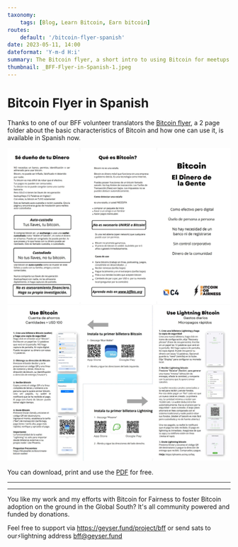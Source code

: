 ```yaml
---
taxonomy:
    tags: [Blog, Learn Bitcoin, Earn bitcoin]
routes:
    default: '/bitcoin-flyer-spanish'
date: 2023-05-11, 14:00
dateformat: 'Y-m-d H:i'
summary: The Bitcoin flyer, a short intro to using Bitcoin for meetups and beginners is available in Spanish now.
thumbnail: _BFF-Flyer-in-Spanish-1.jpeg
---
```


# Bitcoin Flyer in Spanish

Thanks to one of our BFF volunteer translators the [Bitcoin flyer](https://bffbtc.org/flyer), a 2 page folder about the basic characteristics of Bitcoin and how one can use it, is available in Spanish now. 

![](_BFF-Flyer-in-Spanish-1.jpeg)
![](_BFF-Flyer-in-Spanish-2.jpeg)

You can download, print and use the [PDF](https://bffbtc.org/wp-content/uploads/2023/05/SHO-Bitcoin-flyer-BW-Phoenix.pdf.pdf) for free.

-----
<div class="_form_1"></div><script src="https://bff.activehosted.com/f/embed.php?id=1" type="text/javascript" charset="utf-8"></script>


-----
You like my work and my efforts with Bitcoin for Fairness to foster Bitcoin adoption on the ground in the Global South? It's all community powered and funded by donations. 

Feel free to support via https://geyser.fund/project/bff or send sats to our⚡️lightning address bff@geyser.fund 
